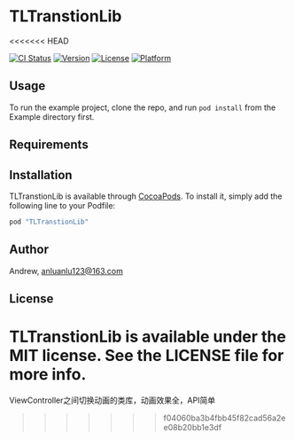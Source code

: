 # TLTranstionLib
<<<<<<< HEAD

[![CI Status](http://img.shields.io/travis/Andrew/TLTranstionLib.svg?style=flat)](https://travis-ci.org/Andrew/TLTranstionLib)
[![Version](https://img.shields.io/cocoapods/v/TLTranstionLib.svg?style=flat)](http://cocoapods.org/pods/TLTranstionLib)
[![License](https://img.shields.io/cocoapods/l/TLTranstionLib.svg?style=flat)](http://cocoapods.org/pods/TLTranstionLib)
[![Platform](https://img.shields.io/cocoapods/p/TLTranstionLib.svg?style=flat)](http://cocoapods.org/pods/TLTranstionLib)

## Usage

To run the example project, clone the repo, and run `pod install` from the Example directory first.

## Requirements

## Installation

TLTranstionLib is available through [CocoaPods](http://cocoapods.org). To install
it, simply add the following line to your Podfile:

```ruby
pod "TLTranstionLib"
```

## Author

Andrew, anluanlu123@163.com

## License

TLTranstionLib is available under the MIT license. See the LICENSE file for more info.
=======
ViewController之间切换动画的类库，动画效果全，API简单
>>>>>>> f04060ba3b4fbb45f82cad56a2ee08b20bb1e3df
